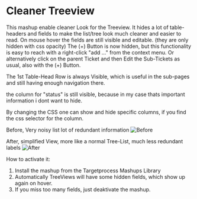 Cleaner Treeview
============

This mashup enable cleaner Look for the Treeview.
It hides a lot of table-headers and fields to make the list/tree look much cleaner and easier to read.
On mouse hover the fields are still visible and editable. (they are only hidden with css opacity)
The (+) Button is now hidden, but this functionality is easy to reach with a right-click "add ..." from the context menu.
Or alternatively click on the parent Ticket and then Edit the Sub-Tickets as usual, also with the (+) Button.

The 1st Table-Head Row is always Visible, which is useful in the sub-pages and still having enough navigation there.

the column for "status" is still visible, because in my case thats important information i dont want to hide.

By changing the CSS one can show and hide specific columns, if you find the css selector for the column.

Before, Very noisy list lot of redundant information
![Before](https://github.com/TargetProcess/TP3MashupLibrary/raw/master/Cleaner%20Treeview/CleanerTreeview-1.png)

After, simplified View, more like a normal Tree-List, much less redundant labels
![After](https://github.com/TargetProcess/TP3MashupLibrary/raw/master/Cleaner%20Treeview/CleanerTreeview-2.png)


How to activate it:

1. Install the mashup from the Targetprocess Mashups Library
2. Automatically TreeViews will have some hidden fields, which show up again on hover.
3. If you miss too many fields, just deaktivate the mashup.
